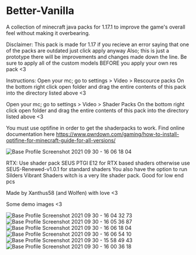 # Better-Vanilla
 A collection of minecraft java packs for 1.17.1 to improve the game's overall feel without making it overbearing.


Disclaimer:
This pack is made for 1.17 if you recieve an error saying that one of the packs are outdated just click apply anyway
Also; this is just a prototype there will be improvements and changes made down the line. Be sure to apply all of the custom models BEFORE you apply your own res pack <3

Instructions:
Open your mc; go to settings > Video > Rescource packs 
On the bottom right click open folder and drag the entire contents of this pack into the directory listed above <3

Open your mc; go to settings > Video > Shader Packs
On the bottom right click open folder and drag the entire contents of this pack into the directory listed above <3


You must use optifine in order to get the shaderpacks to work. Find online documentation here https://www.pwrdown.com/gaming/how-to-install-optifine-for-minecraft-guide-for-all-versions/

![Base Profile Screenshot 2021 09 30 - 16 06 18 04](https://user-images.githubusercontent.com/66909997/135400685-e7c95d1d-298d-4c56-9cb9-2c68439e30d7.png)

RTX:
Use shader pack SEUS PTGI E12 for RTX based shaders
otherwise use SEUS-Renewed-v1.0.1 for standard shaders
You also have the option to run Silders Vibrant Shaders witch is a very lite shader pack. Good for low end pcs

Made by Xanthus58 (and Wolfen) with love <3


Some demo images <3

![Base Profile Screenshot 2021 09 30 - 16 04 32 73](https://user-images.githubusercontent.com/66909997/135400226-a90d516a-b071-4c63-b748-677cf13545bd.png)
![Base Profile Screenshot 2021 09 30 - 16 05 36 87](https://user-images.githubusercontent.com/66909997/135400229-676b669c-db92-41d4-a995-ab71ff48c149.png)
![Base Profile Screenshot 2021 09 30 - 16 06 18 04](https://user-images.githubusercontent.com/66909997/135400231-623ea364-6061-418e-8e05-e0ab5a947fa1.png)
![Base Profile Screenshot 2021 09 30 - 16 06 54 10](https://user-images.githubusercontent.com/66909997/135400236-e586a104-6712-4d15-b91c-27c591f53681.png)
![Base Profile Screenshot 2021 09 30 - 15 58 49 43](https://user-images.githubusercontent.com/66909997/135400244-22a0a80f-64d1-493a-a11f-7649c234b8b6.png)
![Base Profile Screenshot 2021 09 30 - 16 00 36 18](https://user-images.githubusercontent.com/66909997/135400272-4a83c636-dec6-4062-b37b-b47d1913ef19.png)
